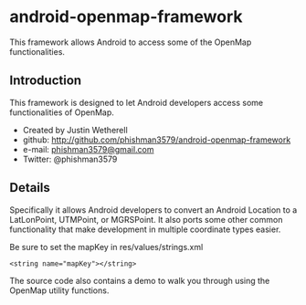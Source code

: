 android-openmap-framework
=========================

This framework allows Android to access some of the OpenMap functionalities.

## Introduction

This framework is designed to let Android developers access some functionalities of OpenMap.

* Created by Justin Wetherell
* github: http://github.com/phishman3579/android-openmap-framework
* e-mail: phishman3579@gmail.com
* Twitter: @phishman3579

## Details

Specifically it allows Android developers to convert an Android Location to a LatLonPoint, UTMPoint, or MGRSPoint. It also ports some other common functionality that make development in multiple coordinate types easier.

Be sure to set the mapKey in res/values/strings.xml

    <string name="mapKey"></string>

The source code also contains a demo to walk you through using the OpenMap utility functions.
